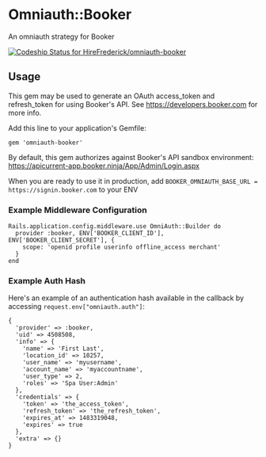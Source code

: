 # Omniauth::Booker

An omniauth strategy for Booker

[ ![Codeship Status for HireFrederick/omniauth-booker](https://app.codeship.com/projects/4424f860-b286-0134-fd6c-36318fdc3c23/status?branch=master)](https://app.codeship.com/projects/193313)

## Usage

This gem may be used to generate an OAuth access_token and refresh_token for using Booker's API. See https://developers.booker.com for more info.

Add this line to your application's Gemfile:

    gem 'omniauth-booker'

By default, this gem authorizes against Booker's API sandbox environment: https://apicurrent-app.booker.ninja/App/Admin/Login.aspx

When you are ready to use it in production, add `BOOKER_OMNIAUTH_BASE_URL = https://signin.booker.com` to your ENV

### Example Middleware Configuration

```
Rails.application.config.middleware.use OmniAuth::Builder do
  provider :booker, ENV['BOOKER_CLIENT_ID'], ENV['BOOKER_CLIENT_SECRET'], {
    scope: 'openid profile userinfo offline_access merchant'
  }
end
```

### Example Auth Hash

Here's an example of an authentication hash available in the callback by accessing `request.env["omniauth.auth"]`:

```
{
  'provider' => :booker,
  'uid' => 4508508,
  'info' => {
    'name' => 'First Last',
    'location_id' => 10257,
    'user_name' => 'myusername',
    'account_name' => 'myaccountname',
    'user_type' => 2, 
    'roles' => 'Spa User:Admin'
  }, 
  'credentials' => {
    'token' => 'the_access_token',
    'refresh_token' => 'the_refresh_token',
    'expires_at' => 1483319048,
    'expires' => true
  },
  'extra' => {}
}
```
